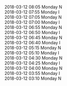 2018-03-12 08:05 Monday  N  
2018-03-12 07:55 Monday  I  
2018-03-12 07:05 Monday  N  
2018-03-12 07:00 Monday  I  
2018-03-12 06:55 Monday  N  
2018-03-12 06:50 Monday  I  
2018-03-12 06:45 Monday  N  
2018-03-12 06:40 Monday  I  
2018-03-12 05:15 Monday  N  
2018-03-12 05:10 Monday  I  
2018-03-12 04:30 Monday  N  
2018-03-12 04:25 Monday  I  
2018-03-12 04:00 Monday  N  
2018-03-12 03:55 Monday  I  
2018-03-12 03:10 Monday  N  
